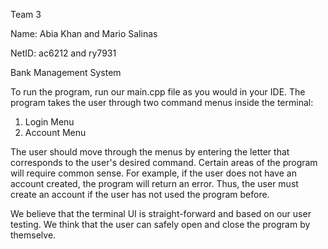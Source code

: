 Team 3

Name: Abia Khan and Mario Salinas 

NetID: ac6212 and ry7931

Bank Management System 

To run the program, run our main.cpp file as you would in your IDE. 
The program takes the user through two command menus inside the terminal:
1) Login Menu
2) Account Menu

The user should move through the menus by entering the letter that corresponds to the user's desired command. 
Certain areas of the program will require common sense. For example, if the user does not have an account created, the program will return an error. Thus, the user must create an account if the user has not used the program before.

We believe that the terminal UI is straight-forward and based on our user testing. We think that the user can safely open and close the program by themselve. 

